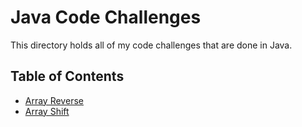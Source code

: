# Java Code Challenges

This directory holds all of my code challenges that are done in Java.

## Table of Contents
- [Array Reverse](./challenges/ArrayReverse)
- [Array Shift](./challenges/src/main/java/ArrayShift)
